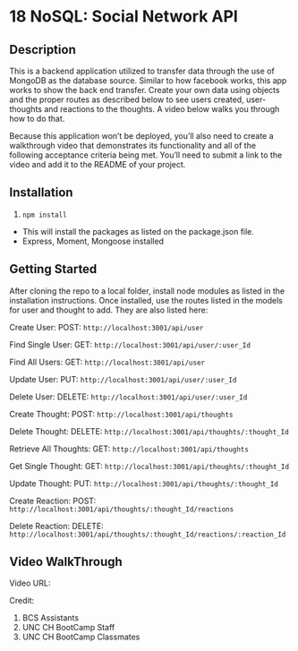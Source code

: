 # 18 NoSQL: Social Network API

## Description

This is a backend application utilized to transfer data through the use of MongoDB as the database source. Similar to how facebook works, this app works to show the back end transfer. Create your own data using objects and the proper routes as described below to see users created, user-thoughts and reactions to the thoughts. A video below walks you through how to do that. 

Because this application won’t be deployed, you’ll also need to create a walkthrough video that demonstrates its functionality and all of the following acceptance criteria being met. You’ll need to submit a link to the video and add it to the README of your project.

## Installation
1. `npm install`
- This will install the packages as listed on the package.json file. 
- Express, Moment, Mongoose installed


## Getting Started

After cloning the repo to a local folder, install node modules as listed in the installation instructions. Once installed, use the routes listed in the models for user and thought to add. They are also listed here:

Create User:
POST: `http://localhost:3001/api/user`

Find Single User:
GET: `http://localhost:3001/api/user/:user_Id`

Find All Users:
GET: `http://localhost:3001/api/user`

Update User:
PUT: `http://localhost:3001/api/user/:user_Id`

Delete User:
DELETE: `http://localhost:3001/api/user/:user_Id`

Create Thought:
POST: `http://localhost:3001/api/thoughts`

Delete Thought:
DELETE: `http://localhost:3001/api/thoughts/:thought_Id`

Retrieve All Thoughts:
GET: `http://localhost:3001/api/thoughts`

Get Single Thought:
GET: `http://localhost:3001/api/thoughts/:thought_Id`

Update Thought:
PUT: `http://localhost:3001/api/thoughts/:thought_Id`

Create Reaction:
POST: `http://localhost:3001/api/thoughts/:thought_Id/reactions`

Delete Reaction:
DELETE: `http://localhost:3001/api/thoughts/:thought_Id/reactions/:reaction_Id`

## Video WalkThrough

Video URL: ` `

Credit: 
1) BCS Assistants
2) UNC CH BootCamp Staff
3) UNC CH BootCamp Classmates